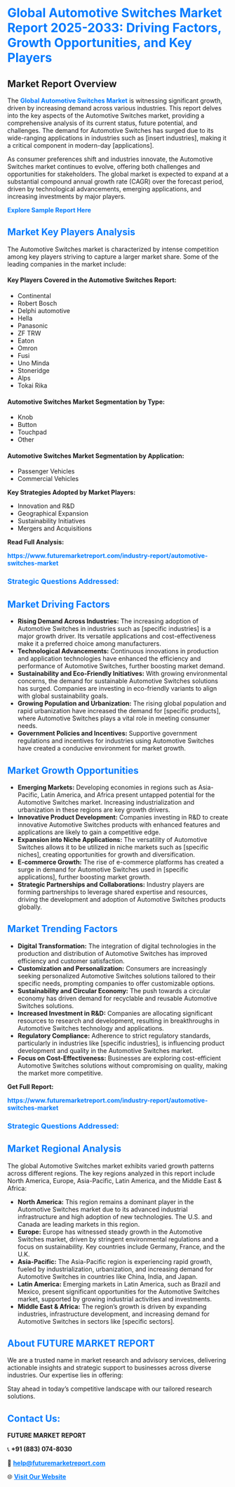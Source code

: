 <h1 style="color: #007BFF;">Global Automotive Switches Market Report 2025-2033: Driving Factors, Growth Opportunities, and Key Players</h1>

<section id="overview">
<h2>Market Report Overview</h2>
<p>The <a href="https://www.futuremarketreport.com/industry-report/automotive-switches-market" style="color: #007BFF; text-decoration: none;"><strong>Global Automotive Switches Market</strong></a> is witnessing significant growth, driven by increasing demand across various industries. This report delves into the key aspects of the Automotive Switches market, providing a comprehensive analysis of its current status, future potential, and challenges. The demand for Automotive Switches has surged due to its wide-ranging applications in industries such as [insert industries], making it a critical component in modern-day [applications].</p>
<p>As consumer preferences shift and industries innovate, the Automotive Switches market continues to evolve, offering both challenges and opportunities for stakeholders. The global market is expected to expand at a substantial compound annual growth rate (CAGR) over the forecast period, driven by technological advancements, emerging applications, and increasing investments by major players.</p>
</section>

<section id="overview">
<p><a href="https://www.futuremarketreport.com/request-sample/reportId=90781" style="color: #007BFF; text-decoration: none;"><strong>Explore Sample Report Here</strong></a></p>
</section>

<section id="key-players">
<h2 style="color: #007BFF;">Market Key Players Analysis</h2>
<p>The Automotive Switches market is characterized by intense competition among key players striving to capture a larger market share. Some of the leading companies in the market include:</p>
<h4>Key Players Covered in the Automotive Switches Report:</h4>
<ul><li>Continental</li><li>Robert Bosch</li><li>Delphi automotive</li><li>Hella</li><li>Panasonic</li><li>ZF TRW</li><li>Eaton</li><li>Omron</li><li>Fusi</li><li>Uno Minda</li><li>Stoneridge</li><li>Alps</li><li>Tokai Rika</li></ul>
<h4>Automotive Switches Market Segmentation by Type:</h4>
<ul><li>Knob</li><li>Button</li><li>Touchpad</li><li>Other</li></ul>

<h4>Automotive Switches Market Segmentation by Application:</h4>
<ul><li>Passenger Vehicles</li><li>Commercial Vehicles</li></ul>
<p><strong>Key Strategies Adopted by Market Players:</strong></p>
<ul>
<li>Innovation and R&D</li>
<li>Geographical Expansion</li>
<li>Sustainability Initiatives</li>
<li>Mergers and Acquisitions</li>
</ul>
</section>

<section>
<p><strong>Read Full Analysis: </strong></p><a href="https://www.futuremarketreport.com/industry-report/automotive-switches-market" style="color: #007BFF; text-decoration: none;"><strong>https://www.futuremarketreport.com/industry-report/automotive-switches-market</strong></a>
<h3 style="color: #007BFF;">Strategic Questions Addressed:</h3>
</section>

<section id="driving-factors">
<h2 style="color: #007BFF;">Market Driving Factors</h2>
<ul>
<li><strong>Rising Demand Across Industries:</strong> The increasing adoption of Automotive Switches in industries such as [specific industries] is a major growth driver. Its versatile applications and cost-effectiveness make it a preferred choice among manufacturers.</li>
<li><strong>Technological Advancements:</strong> Continuous innovations in production and application technologies have enhanced the efficiency and performance of Automotive Switches, further boosting market demand.</li>
<li><strong>Sustainability and Eco-Friendly Initiatives:</strong> With growing environmental concerns, the demand for sustainable Automotive Switches solutions has surged. Companies are investing in eco-friendly variants to align with global sustainability goals.</li>
<li><strong>Growing Population and Urbanization:</strong> The rising global population and rapid urbanization have increased the demand for [specific products], where Automotive Switches plays a vital role in meeting consumer needs.</li>
<li><strong>Government Policies and Incentives:</strong> Supportive government regulations and incentives for industries using Automotive Switches have created a conducive environment for market growth.</li>
</ul>
</section>

<section id="growth-opportunities">
<h2 style="color: #007BFF;">Market Growth Opportunities</h2>
<ul>
<li><strong>Emerging Markets:</strong> Developing economies in regions such as Asia-Pacific, Latin America, and Africa present untapped potential for the Automotive Switches market. Increasing industrialization and urbanization in these regions are key growth drivers.</li>
<li><strong>Innovative Product Development:</strong> Companies investing in R&D to create innovative Automotive Switches products with enhanced features and applications are likely to gain a competitive edge.</li>
<li><strong>Expansion into Niche Applications:</strong> The versatility of Automotive Switches allows it to be utilized in niche markets such as [specific niches], creating opportunities for growth and diversification.</li>
<li><strong>E-commerce Growth:</strong> The rise of e-commerce platforms has created a surge in demand for Automotive Switches used in [specific applications], further boosting market growth.</li>
<li><strong>Strategic Partnerships and Collaborations:</strong> Industry players are forming partnerships to leverage shared expertise and resources, driving the development and adoption of Automotive Switches products globally.</li>
</ul>
</section>

<section id="trending-factors">
<h2 style="color: #007BFF;">Market Trending Factors</h2>
<ul>
<li><strong>Digital Transformation:</strong> The integration of digital technologies in the production and distribution of Automotive Switches has improved efficiency and customer satisfaction.</li>
<li><strong>Customization and Personalization:</strong> Consumers are increasingly seeking personalized Automotive Switches solutions tailored to their specific needs, prompting companies to offer customizable options.</li>
<li><strong>Sustainability and Circular Economy:</strong> The push towards a circular economy has driven demand for recyclable and reusable Automotive Switches solutions.</li>
<li><strong>Increased Investment in R&D:</strong> Companies are allocating significant resources to research and development, resulting in breakthroughs in Automotive Switches technology and applications.</li>
<li><strong>Regulatory Compliance:</strong> Adherence to strict regulatory standards, particularly in industries like [specific industries], is influencing product development and quality in the Automotive Switches market.</li>
<li><strong>Focus on Cost-Effectiveness:</strong> Businesses are exploring cost-efficient Automotive Switches solutions without compromising on quality, making the market more competitive.</li>
</ul>
</section>

<section>
<p><strong>Get Full Report: </strong></p><a href="https://www.futuremarketreport.com/industry-report/automotive-switches-market" style="color: #007BFF; text-decoration: none;"><strong>https://www.futuremarketreport.com/industry-report/automotive-switches-market</strong></a>
<h3 style="color: #007BFF;">Strategic Questions Addressed:</h3>
</section>


<section id="regional-analysis">
<h2 style="color: #007BFF;">Market Regional Analysis</h2>
<p>The global Automotive Switches market exhibits varied growth patterns across different regions. The key regions analyzed in this report include North America, Europe, Asia-Pacific, Latin America, and the Middle East & Africa:</p>
<ul>
<li><strong>North America:</strong> This region remains a dominant player in the Automotive Switches market due to its advanced industrial infrastructure and high adoption of new technologies. The U.S. and Canada are leading markets in this region.</li>
<li><strong>Europe:</strong> Europe has witnessed steady growth in the Automotive Switches market, driven by stringent environmental regulations and a focus on sustainability. Key countries include Germany, France, and the U.K.</li>
<li><strong>Asia-Pacific:</strong> The Asia-Pacific region is experiencing rapid growth, fueled by industrialization, urbanization, and increasing demand for Automotive Switches in countries like China, India, and Japan.</li>
<li><strong>Latin America:</strong> Emerging markets in Latin America, such as Brazil and Mexico, present significant opportunities for the Automotive Switches market, supported by growing industrial activities and investments.</li>
<li><strong>Middle East & Africa:</strong> The region’s growth is driven by expanding industries, infrastructure development, and increasing demand for Automotive Switches in sectors like [specific sectors].</li>
</ul>
</section>

<footer>
<h2 style="color: #007BFF;">About FUTURE MARKET REPORT</h2>
<p>We are a trusted name in market research and advisory services, delivering actionable insights and strategic support to businesses across diverse industries. Our expertise lies in offering:</p>

<p>Stay ahead in today’s competitive landscape with our tailored research solutions.</p>

<h2 style="color: #007BFF;">Contact Us:</h2>
<p><strong>FUTURE MARKET REPORT</strong></p>
<p>📞 <strong>+91 (883) 074-8030</strong></p>
<p>📧 <strong><a href="mailto:help@futuremarketreport.com" style="color: #007BFF;">help@futuremarketreport.com</a></strong></p>
<p>🌐 <strong><a href="https://www.futuremarketreport.com/" style="color: #007BFF;">Visit Our Website</a></strong></p>
</footer>
